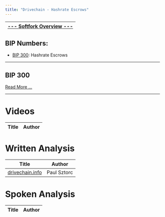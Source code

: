 ```yaml
---
title: "Drivechain - Hashrate Escrows"
---
```


| [--- Softfork Overview ---](/softfork-overview) |
|:-:|

## BIP Numbers:
- [BIP 300](https://github.com/bitcoin/bips/blob/master/bip-0300.mediawiki): Hashrate Escrows

----

## BIP 300

[Read More ...](https://github.com/bitcoin/bips/blob/master/bip-0340.mediawiki)

----
# Videos
| Title                             | Author              |
| -----                             | ------              |


# Written Analysis
| Title                             | Author              |
| -----                             | ------              |
| [drivechain.info](http://www.drivechain.info/) | Paul Sztorc |

# Spoken Analysis
| Title                             | Author  |
| -----                             | ------- |
